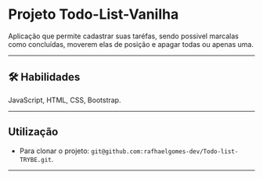 # Projeto Todo-List-Vanilha

Aplicação que permite cadastrar suas taréfas, sendo possivel marcalas como concluídas, moverem elas de posição e apagar todas ou apenas uma.

<hr></hr>

## 🛠 Habilidades
JavaScript, HTML, CSS, Bootstrap.

<hr></hr>

## Utilização

- Para clonar o projeto: `git@github.com:rafhaelgomes-dev/Todo-list-TRYBE.git`.

<hr></hr>
